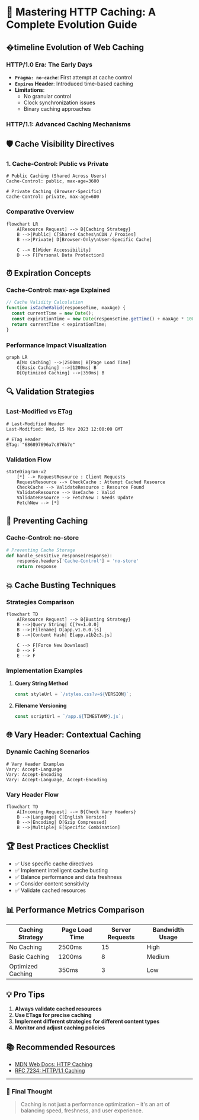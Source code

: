 # 🚀 Mastering HTTP Caching: A Complete Evolution Guide

## �timeline Evolution of Web Caching

### HTTP/1.0 Era: The Early Days
- **`Pragma: no-cache`**: First attempt at cache control
- **`Expires` Header**: Introduced time-based caching
- **Limitations**: 
  - No granular control
  - Clock synchronization issues
  - Binary caching approaches

### HTTP/1.1: Advanced Caching Mechanisms

## 🛡️ Cache Visibility Directives

### 1. Cache-Control: Public vs Private

```http
# Public Caching (Shared Across Users)
Cache-Control: public, max-age=3600

# Private Caching (Browser-Specific)
Cache-Control: private, max-age=600
```

### Comparative Overview

```mermaid
flowchart LR
    A[Resource Request] --> B{Caching Strategy}
    B -->|Public| C[Shared Caches\nCDN / Proxies]
    B -->|Private| D[Browser-Only\nUser-Specific Cache]
    
    C --> E[Wider Accessibility]
    D --> F[Personal Data Protection]
```

## ⏰ Expiration Concepts

### Cache-Control: max-age Explained

```javascript
// Cache Validity Calculation
function isCacheValid(responseTime, maxAge) {
  const currentTime = new Date();
  const expirationTime = new Date(responseTime.getTime() + maxAge * 1000);
  return currentTime < expirationTime;
}
```

### Performance Impact Visualization

```mermaid
graph LR
    A[No Caching] -->|2500ms| B[Page Load Time]
    C[Basic Caching] -->|1200ms| B
    D[Optimized Caching] -->|350ms| B
```

## 🔍 Validation Strategies

### Last-Modified vs ETag

```http
# Last-Modified Header
Last-Modified: Wed, 15 Nov 2023 12:00:00 GMT

# ETag Header
ETag: "686897696a7c876b7e"
```

### Validation Flow

```mermaid
stateDiagram-v2
    [*] --> RequestResource : Client Requests
    RequestResource --> CheckCache : Attempt Cached Resource
    CheckCache --> ValidateResource : Resource Found
    ValidateResource --> UseCache : Valid
    ValidateResource --> FetchNew : Needs Update
    FetchNew --> [*]
```

## 🚫 Preventing Caching

### Cache-Control: no-store

```python
# Preventing Cache Storage
def handle_sensitive_response(response):
    response.headers['Cache-Control'] = 'no-store'
    return response
```

## 💥 Cache Busting Techniques

### Strategies Comparison

```mermaid
flowchart TD
    A[Resource Request] --> B{Busting Strategy}
    B -->|Query String| C[?v=1.0.0]
    B -->|Filename| D[app.v1.0.0.js]
    B -->|Content Hash| E[app.a1b2c3.js]
    
    C --> F[Force New Download]
    D --> F
    E --> F
```

### Implementation Examples

1. **Query String Method**
   ```javascript
   const styleUrl = `/styles.css?v=${VERSION}`;
   ```

2. **Filename Versioning**
   ```javascript
   const scriptUrl = `/app.${TIMESTAMP}.js`;
   ```

## 🌐 Vary Header: Contextual Caching

### Dynamic Caching Scenarios

```http
# Vary Header Examples
Vary: Accept-Language
Vary: Accept-Encoding
Vary: Accept-Language, Accept-Encoding
```

### Vary Header Flow

```mermaid
flowchart TD
    A[Incoming Request] --> B{Check Vary Headers}
    B -->|Language| C[English Version]
    B -->|Encoding| D[Gzip Compressed]
    B -->|Multiple| E[Specific Combination]
```

## 🏆 Best Practices Checklist

- ✅ Use specific cache directives
- ✅ Implement intelligent cache busting
- ✅ Balance performance and data freshness
- ✅ Consider content sensitivity
- ✅ Validate cached resources

## 📊 Performance Metrics Comparison

| Caching Strategy | Page Load Time | Server Requests | Bandwidth Usage |
|-----------------|----------------|-----------------|-----------------|
| No Caching      | 2500ms         | 15              | High            |
| Basic Caching   | 1200ms         | 8               | Medium          |
| Optimized Caching| 350ms         | 3               | Low             |

## 💡 Pro Tips

1. **Always validate cached resources**
2. **Use ETags for precise caching**
3. **Implement different strategies for different content types**
4. **Monitor and adjust caching policies**

## 📚 Recommended Resources

- [MDN Web Docs: HTTP Caching](https://developer.mozilla.org/en-US/docs/Web/HTTP/Caching)
- [RFC 7234: HTTP/1.1 Caching](https://tools.ietf.org/html/rfc7234)

---

### 🚀 Final Thought

> Caching is not just a performance optimization – it's an art of balancing speed, freshness, and user experience.
